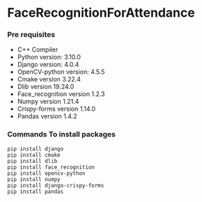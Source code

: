 # FaceRecognitionForAttendance
### Pre requisites<br />
- C++ Compiler<br />
- Python version: 3.10.0<br />
- Django version: 4.0.4<br />
- OpenCV-python version: 4.5.5<br />
- Cmake version 3.22.4<br />
- Dlib version 19.24.0<br />
- Face_recognition version 1.2.3<br />
- Numpy version 1.21.4<br />
- Crispy-forms version 1.14.0<br />
- Pandas version 1.4.2<br />

### Commands To install packages<br />
```
pip install django
pip install cmake
pip install dlib
pip install face_recognition
pip install opencv-python
pip install numpy
pip install django-crispy-forms
pip install pandas

```
